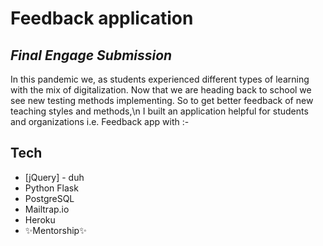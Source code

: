 # Feedback application
## _Final Engage Submission_


In this pandemic we, as students experienced different types of learning with the mix of digitalization.
Now that we are heading back to school we see new testing methods implementing. So to get better feedback of new teaching styles and methods,\n
I built an application helpful for students and organizations i.e. Feedback app with :-
## Tech

- [jQuery] - duh
- Python Flask
- PostgreSQL
- Mailtrap.io
- Heroku
- ✨Mentorship✨

